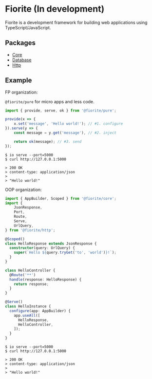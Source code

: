 # Fiorite (In development)

Fiorite is a development framework for building web applications using TypeScript/JavaScript.

## Packages

- [Core](./packages/core)
- [Database](./packages/db)
- [Http](./packages/http)

## Example

FP organization:

`@fiorite/pure` for micro apps and less code.

```typescript
import { provide, serve, ok } from '@fiorite/pure';

provide(x => {
    x.set('message', 'Hello world!'); // #1. configure
}).serve(y => {
    const message = y.get('message'), // #2. inject

    return ok(message); // #3. send
});
```

```
$ io serve --port=5000
$ curl http://127.0.0.1:5000

> 200 OK
> content-type: application/json
> 
> "Hello world!"
```

OOP organization: 

```typescript
import { AppBuilder, Scoped } from '@fiorite/core';
import { 
    JsonResponse, 
    Port, 
    Route, 
    Serve, 
    UrlQuery, 
} from '@fiorite/http';

@Scoped()
class HelloResponse extends JsonResponse {
  constructor(query: UrlQuery) {
    super(`Hello ${query.tryGet('to', 'world')}!`);
  }
}

class HelloController {
  @Route('**')
  handle(response: HelloResponse) {
    return response;
  }
}

@Serve()
class HelloInstance {
  configure(app: AppBuilder) {
    app.useAll([
      HelloResponse,
      HelloController,
    ]);
  }
}
```

```
$ io serve --port=5000
$ curl http://127.0.0.1:5000

> 200 OK
> content-type: application/json
> 
> "Hello world!"
```
